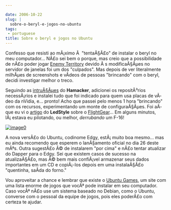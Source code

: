 ```yaml
---

date: 2006-10-22
slug: |
  sobre-o-beryl-e-jogos-no-ubuntu
tags:
 - portuguese
title: Sobre o beryl e jogos no Ubuntu
---
```


Confesso que resisti ao mÃ¡ximo Ã  "tentaÃ§Ã£o" de instalar o beryl no
meu computador... NÃ£o sei bem o porque, mas creio que a possibilidade
de nÃ£o poder jogar [Enemy
Territory](http://ubuntugames.org/EnemyTerritory) devido Ã s
modificaÃ§Ãµes no servidor de janelas foi um dos "culpados". Mas depois
de ver literalmente milhÃµes de screenshots e vÃ­deos de pessoas
"brincando" com o beryl, decidi investigar melhor o treco.

Seguindo as
[intruÃ§Ãµes](http://hamacker.wordpress.com/2006/10/19/aiglx-beryl-no-ubuntu-edgy-610/)
do **Hamacker**, adicionei os repositÃ³rios necessÃ¡rios e instalei tudo
que foi indicado para quem usa placas de vÃ­deo da nVidia, e... pronto!
Acho que passei pelo menos 1 hora "brincando" com os recursos,
experimentando um monte de configuraÃ§Ãµes. Foi aÃ­ que eu vi o
[artigo](http://www.tuxresources.org/blog/?p=103) do **LedStyle** sobre
o [FlightGear](http://ubuntugames.org/FlightGear)... Em alguns minutos,
lÃ¡ estava eu pilotando, ou melhor, *derrubando* um F-16!

[![image0](http://static.flickr.com/89/276234789_774f3399d1.jpg)](http://static.flickr.com/89/276234789_774f3399d1_b.jpg)

A nova versÃ£o do Ubuntu, codinome Edgy, estÃ¡ muito boa mesmo... mas eu
ainda recomendo que esperem o lanÃ§amento oficial no dia 26 deste mÃªs.
Outra sugestÃ£o Ã© de instalarem "por cima" e nÃ£o tentar atualizar do
Dapper para o Edgy. Sei que existem casos de sucesso na atualizaÃ§Ã£o,
mas Ã© bem mais confiÃ¡vel armazenar seus dados importantes em um CD e
copiÃ¡-los depois em uma instalaÃ§Ã£o "quentinha, saÃ­da do forno."

Vou aproveitar a chance e lembrar que existe o [Ubuntu
Games](http://ubuntugames.org/), um site com uma lista enorme de jogos
que vocÃª pode instalar em seu computador. Caso vocÃª nÃ£o use um
sistema baseado no Debian, como o Ubuntu, converse com o pessoal da
equipe de jogos, pois eles poderÃ£o com certeza te ajudar.
